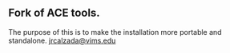 ## Fork of ACE tools.
The purpose of this is to make the installation more portable and standalone.
jrcalzada@vims.edu
